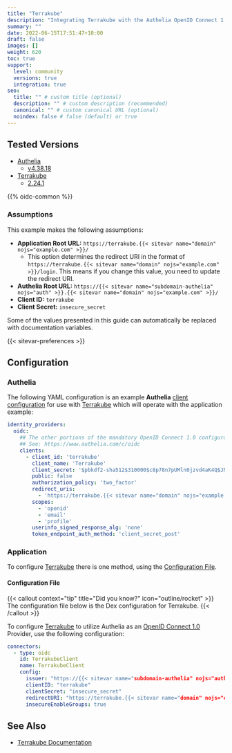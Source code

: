 ```yaml
---
title: "Terrakube"
description: "Integrating Terrakube with the Authelia OpenID Connect 1.0 Provider."
summary: ""
date: 2022-06-15T17:51:47+10:00
draft: false
images: []
weight: 620
toc: true
support:
  level: community
  versions: true
  integration: true
seo:
  title: "" # custom title (optional)
  description: "" # custom description (recommended)
  canonical: "" # custom canonical URL (optional)
  noindex: false # false (default) or true
---
```


## Tested Versions

- [Authelia]
  - [v4.38.18](https://github.com/authelia/authelia/releases/tag/v4.38.18)
- [Terrakube]
  - [2.24.1](https://github.com/AzBuilder/terrakube/releases/tag/2.24.1)

{{% oidc-common %}}

### Assumptions

This example makes the following assumptions:

- __Application Root URL:__ `https://terrakube.{{< sitevar name="domain" nojs="example.com" >}}/`
  - This option determines the redirect URI in the format of
        `https://terrakube.{{< sitevar name="domain" nojs="example.com" >}}/login`.
        This means if you change this value, you need to update the redirect URI.
- __Authelia Root URL:__ `https://{{< sitevar name="subdomain-authelia" nojs="auth" >}}.{{< sitevar name="domain" nojs="example.com" >}}/`
- __Client ID:__ `terrakube`
- __Client Secret:__ `insecure_secret`

Some of the values presented in this guide can automatically be replaced with documentation variables.

{{< sitevar-preferences >}}

## Configuration

### Authelia

The following YAML configuration is an example __Authelia__ [client configuration] for use with [Terrakube] which will operate with the application example:

```yaml {title="configuration.yml"}
identity_providers:
  oidc:
    ## The other portions of the mandatory OpenID Connect 1.0 configuration go here.
    ## See: https://www.authelia.com/c/oidc
    clients:
      - client_id: 'terrakube'
        client_name: 'Terrakube'
        client_secret: '$pbkdf2-sha512$310000$c8p78n7pUMln0jzvd4aK4Q$JNRBzwAo0ek5qKn50cFzzvE9RXV88h1wJn5KGiHrD0YKtZaR/nCb2CJPOsKaPK0hjf.9yHxzQGZziziccp6Yng'  # The digest of 'insecure_secret'.
        public: false
        authorization_policy: 'two_factor'
        redirect_uris:
          - 'https://terrakube.{{< sitevar name="domain" nojs="example.com" >}}/dex/callback'
        scopes:
          - 'openid'
          - 'email'
          - 'profile'
        userinfo_signed_response_alg: 'none'
        token_endpoint_auth_method: 'client_secret_post'
```

### Application

To configure [Terrakube] there is one method, using the [Configuration File](#configuration-file).

#### Configuration File

{{< callout context="tip" title="Did you know?" icon="outline/rocket" >}}
The configuration file below is the Dex configuration for Terrakube.
{{< /callout >}}

To configure [Terrakube] to utilize Authelia as an [OpenID Connect 1.0] Provider, use the following configuration:

```yaml
connectors:
  - type: oidc
    id: TerrakubeClient
    name: TerrakubeClient
    config:
      issuer: "https://{{< sitevar name="subdomain-authelia" nojs="auth" >}}.{{< sitevar name="domain" nojs="example.com" >}}"
      clientID: "terrakube"
      clientSecret: "insecure_secret"
      redirectURI: "https://terrakube.{{< sitevar name="domain" nojs="example.com" >}}/dex/callback"
      insecureEnableGroups: true
```

## See Also

- [Terrakube Documentation](https://docs.terrakube.io/)

[Authelia]: https://www.authelia.com
[Terrakube]: https://terrakube.io/
[OpenID Connect 1.0]: ../../openid-connect/introduction.md
[client configuration]: ../../../configuration/identity-providers/openid-connect/clients.md
